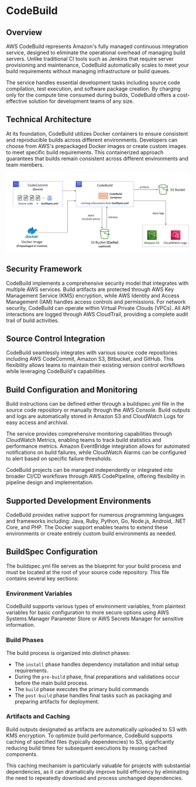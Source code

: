 # CodeBuild

## Overview

AWS CodeBuild represents Amazon's fully managed continuous integration service, designed to eliminate the operational overhead of managing build servers. Unlike traditional CI tools such as Jenkins that require server provisioning and maintenance, CodeBuild automatically scales to meet your build requirements without managing infrastructure or build queues.

The service handles essential development tasks including source code compilation, test execution, and software package creation. By charging only for the compute time consumed during builds, CodeBuild offers a cost-effective solution for development teams of any size.

## Technical Architecture

At its foundation, CodeBuild utilizes Docker containers to ensure consistent and reproducible builds across different environments. Developers can choose from AWS's prepackaged Docker images or create custom images to meet specific build requirements. This containerized approach guarantees that builds remain consistent across different environments and team members.

![Codebuild Architecture:](../../assets/img/codebuild.png)

## Security Framework

CodeBuild implements a comprehensive security model that integrates with multiple AWS services. Build artifacts are protected through AWS Key Management Service (KMS) encryption, while AWS Identity and Access Management (IAM) handles access controls and permissions. For network security, CodeBuild can operate within Virtual Private Clouds (VPCs). All API interactions are logged through AWS CloudTrail, providing a complete audit trail of build activities.

## Source Control Integration

CodeBuild seamlessly integrates with various source code repositories including AWS CodeCommit, Amazon S3, Bitbucket, and GitHub. This flexibility allows teams to maintain their existing version control workflows while leveraging CodeBuild's capabilities.

## Build Configuration and Monitoring

Build instructions can be defined either through a buildspec.yml file in the source code repository or manually through the AWS Console. Build outputs and logs are automatically stored in Amazon S3 and CloudWatch Logs for easy access and archival.

The service provides comprehensive monitoring capabilities through CloudWatch Metrics, enabling teams to track build statistics and performance metrics. Amazon EventBridge integration allows for automated notifications on build failures, while CloudWatch Alarms can be configured to alert based on specific failure thresholds.

CodeBuild projects can be managed independently or integrated into broader CI/CD workflows through AWS CodePipeline, offering flexibility in pipeline design and implementation.

## Supported Development Environments

CodeBuild provides native support for numerous programming languages and frameworks including:
Java, Ruby, Python, Go, Node.js, Android, .NET Core, and PHP. The Docker support enables teams to extend these environments or create entirely custom build environments as needed.

## BuildSpec Configuration

The buildspec.yml file serves as the blueprint for your build process and must be located at the root of your source code repository. This file contains several key sections:

### Environment Variables
CodeBuild supports various types of environment variables, from plaintext variables for basic configuration to more secure options using AWS Systems Manager Parameter Store or AWS Secrets Manager for sensitive information.

### Build Phases
The build process is organized into distinct phases:

- The `install` phase handles dependency installation and initial setup requirements. 
- During the `pre-build` phase, final preparations and validations occur before the main build process. 
- The `build` phase executes the primary build commands
- The `post-build` phase handles final tasks such as packaging and preparing artifacts for deployment.

### Artifacts and Caching
Build outputs designated as artifacts are automatically uploaded to S3 with KMS encryption. To optimize build performance, CodeBuild supports caching of specified files (typically dependencies) to S3, significantly reducing build times for subsequent executions by reusing cached components.

This caching mechanism is particularly valuable for projects with substantial dependencies, as it can dramatically improve build efficiency by eliminating the need to repeatedly download and process unchanged dependencies.
